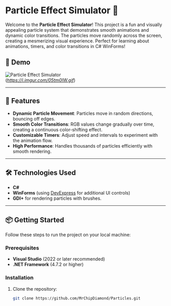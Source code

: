 # Particle Effect Simulator 🌌

Welcome to the **Particle Effect Simulator**! This project is a fun and visually appealing particle system that demonstrates smooth animations and dynamic color transitions. The particles move randomly across the screen, creating a mesmerizing visual experience. Perfect for learning about animations, timers, and color transitions in C# WinForms!

## 🎥 Demo

![Particle Effect Simulator](https://i.imgur.com/05tm0IW.gif)  
(*https://i.imgur.com/05tm0IW.gif*)

---

## 🚀 Features

- **Dynamic Particle Movement**: Particles move in random directions, bouncing off edges.
- **Smooth Color Transitions**: RGB values change gradually over time, creating a continuous color-shifting effect.
- **Customizable Timers**: Adjust speed and intervals to experiment with the animation flow.
- **High Performance**: Handles thousands of particles efficiently with smooth rendering.

---

## 🛠️ Technologies Used

- **C#**
- **WinForms** (using [DevExpress](https://www.devexpress.com/) for additional UI controls)
- **GDI+** for rendering particles with brushes.

---

## 📦 Getting Started

Follow these steps to run the project on your local machine:

### Prerequisites
- **Visual Studio** (2022 or later recommended)
- **.NET Framework** (4.7.2 or higher)

### Installation

1. Clone the repository:
   ```bash
   git clone https://github.com/MrChipDiamond/Particles.git

